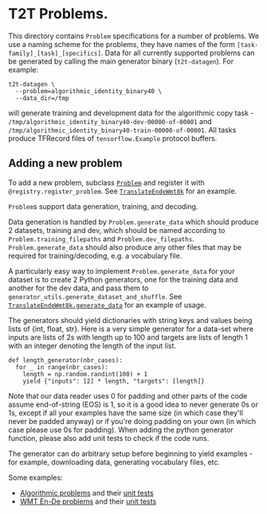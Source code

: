 # T2T Problems.

This directory contains `Problem` specifications for a number of problems. We
use a naming scheme for the problems, they have names of the form
`[task-family]_[task]_[specifics]`.  Data for all currently supported problems
can be generated by calling the main generator binary (`t2t-datagen`). For
example:

```
t2t-datagen \
  --problem=algorithmic_identity_binary40 \
  --data_dir=/tmp
```

will generate training and development data for the algorithmic copy task -
`/tmp/algorithmic_identity_binary40-dev-00000-of-00001` and
`/tmp/algorithmic_identity_binary40-train-00000-of-00001`.
All tasks produce TFRecord files of `tensorflow.Example` protocol buffers.


## Adding a new problem

To add a new problem, subclass
[`Problem`](https://github.com/tensorflow/tensor2tensor/tree/master/tensor2tensor/data_generators/problem.py)
and register it with `@registry.register_problem`. See
[`TranslateEndeWmt8k`](https://github.com/tensorflow/tensor2tensor/tree/master/tensor2tensor/data_generators/translate_ende.py)
for an example.

`Problem`s support data generation, training, and decoding.

Data generation is handled by `Problem.generate_data` which should produce 2
datasets, training and dev, which should be named according to
`Problem.training_filepaths` and `Problem.dev_filepaths`.
`Problem.generate_data` should also produce any other files that may be required
for training/decoding, e.g. a vocabulary file.

A particularly easy way to implement `Problem.generate_data` for your dataset is
to create 2 Python generators, one for the training data and another for the
dev data, and pass them to `generator_utils.generate_dataset_and_shuffle`. See
[`TranslateEndeWmt8k.generate_data`](https://github.com/tensorflow/tensor2tensor/tree/master/tensor2tensor/data_generators/translate_ende.py)
for an example of usage.

The generators should yield dictionaries with string keys and values being lists
of {int, float, str}.  Here is a very simple generator for a data-set where
inputs are lists of 2s with length up to 100 and targets are lists of length 1
with an integer denoting the length of the input list.

```
def length_generator(nbr_cases):
  for _ in range(nbr_cases):
    length = np.random.randint(100) + 1
    yield {"inputs": [2] * length, "targets": [length]}
```

Note that our data reader uses 0 for padding and other parts of the code assume
end-of-string (EOS) is 1, so it is a good idea to never generate 0s or 1s,
except if all your examples have the same size (in which case they'll never be
padded anyway) or if you're doing padding on your own (in which case please use
0s for padding). When adding the python generator function, please also add unit
tests to check if the code runs.

The generator can do arbitrary setup before beginning to yield examples - for
example, downloading data, generating vocabulary files, etc.

Some examples:

*   [Algorithmic problems](https://github.com/tensorflow/tensor2tensor/tree/master/tensor2tensor/data_generators/algorithmic.py)
    and their [unit tests](https://github.com/tensorflow/tensor2tensor/tree/master/tensor2tensor/data_generators/algorithmic_test.py)
*   [WMT En-De problems](https://github.com/tensorflow/tensor2tensor/tree/master/tensor2tensor/data_generators/translate_ende.py)
    and their [unit tests](https://github.com/tensorflow/tensor2tensor/tree/master/tensor2tensor/data_generators/wmt_test.py)
